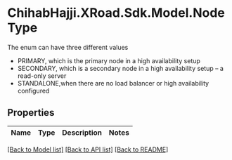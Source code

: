 # ChihabHajji.XRoad.Sdk.Model.NodeType
<p>The enum can have three different values</p> <ul> <li>PRIMARY, which is the primary node in a high availability setup</li> <li>SECONDARY, which is a secondary node in a high availability setup – a read-only server</li> <li>STANDALONE,when there are no load balancer or high availability configured</li> </ul>

## Properties

Name | Type | Description | Notes
------------ | ------------- | ------------- | -------------

[[Back to Model list]](../README.md#documentation-for-models) [[Back to API list]](../README.md#documentation-for-api-endpoints) [[Back to README]](../README.md)

